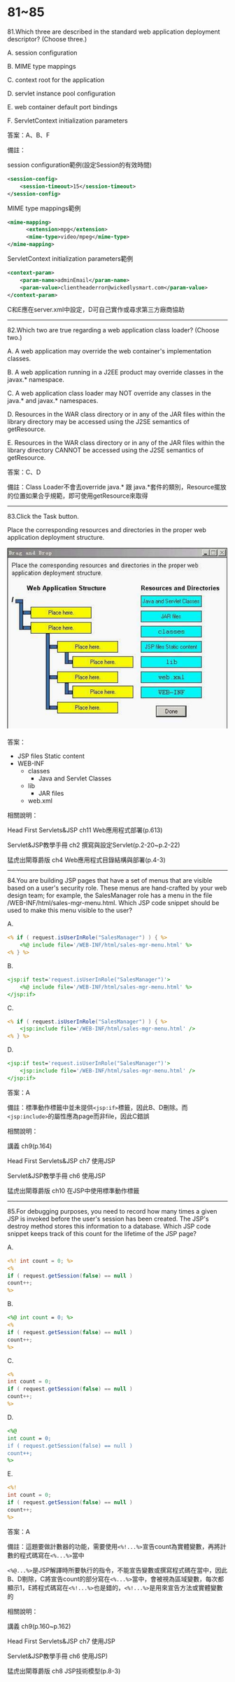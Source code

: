 81~85
========================

81.Which three are described in the standard web application deployment descriptor? (Choose three.)

A.   session configuration 

B.   MIME type mappings 

C.   context root for the application 

D.   servlet instance pool configuration 

E.   web container default port bindings 

F.   ServletContext initialization parameters

<!--sec data-title="解析" data-id="section81_2" data-collapse=true ces-->
答案：A、B、F

備註：

session configuration範例(設定Session的有效時間)

```xml
<session-config>
	<session-timeout>15</session-timeout>
</session-config>
```

MIME type mappings範例

```xml
<mime-mapping>
      <extension>mpg</extension>
      <mime-type>video/mpeg</mime-type>
</mime-mapping>  
```

ServletContext initialization parameters範例

```xml
<context-param>
    <param-name>adminEmail</param-name>
    <param-value>clientheaderror@wickedlysmart.com</param-value>
</context-param>
```

C和E應在server.xml中設定，D可自己實作或尋求第三方廠商協助
<!--endsec-->

---
82.Which two are true regarding a web application class loader? (Choose two.)

A.   A web application may override the web container's implementation classes.

B.   A web application running in a J2EE product may override classes in the javax.* namespace. 

C.   A web application class loader may NOT override any classes in the java.* and javax.* namespaces. 

D.   Resources in the WAR class directory or in any of the JAR files within the library directory may be accessed using the J2SE semantics of getResource. 

E.   Resources in the WAR class directory or in any of the JAR files within the library directory CANNOT be accessed using the J2SE semantics of getResource.

<!--sec data-title="解析" data-id="section82_2" data-collapse=true ces-->
答案：C、D

備註：Class Loader不會去override java.* 跟 java.*套件的類別，Resource擺放的位置如果合乎規範，即可使用getResource來取得
<!--endsec-->

---
83.Click the Task button. 

Place the corresponding resources and directories in the proper web application deployment structure.

![1504623415671](https://github.com/Carrie-Lai/Test/blob/master/media/6823.jpeg)

<!--sec data-title="解析" data-id="section83_2" data-collapse=true ces-->
答案：

* JSP files Static content
* WEB-INF
	* classes
		* Java and Servlet Classes
	* lib
		* JAR files
	* web.xml 

相關說明：

Head First Servlets&JSP ch11 Web應用程式部署(p.613)

Servlet&JSP教學手冊 ch2 撰寫與設定Servlet(p.2-20~p.2-22)

猛虎出閘尊爵版 ch4 Web應用程式目錄結構與部署(p.4-3)
<!--endsec-->

---
84.You are building JSP pages that have a set of menus that are visible based on a user's security role. These menus are hand-crafted by your web design team; for example, the SalesManager role has a menu in the file /WEB-INF/html/sales-mgr-menu.html. Which JSP code snippet should be used to make this menu visible to the user?

A.   

```jsp
<% if ( request.isUserInRole("SalesManager") ) { %> 
	<%@ include file='/WEB-INF/html/sales-mgr-menu.html' %> 
<% } %> 
```

B.   

```jsp
<jsp:if test='request.isUserInRole("SalesManager")'> 
	<%@ include file='/WEB-INF/html/sales-mgr-menu.html' %> 
</jsp:if> 
```

C.   

```jsp
<% if ( request.isUserInRole("SalesManager") ) { %> 
	<jsp:include file='/WEB-INF/html/sales-mgr-menu.html' /> 
<% } %> 
```

D.   

```jsp
<jsp:if test='request.isUserInRole("SalesManager")'> 
	<jsp:include file='/WEB-INF/html/sales-mgr-menu.html' /> 
</jsp:if>
```

<!--sec data-title="解析" data-id="section84_2" data-collapse=true ces-->
答案：A

備註：標準動作標籤中並未提供`<jsp:if>`標籤，因此B、D刪除。而`<jsp:include>`的屬性應為page而非file，因此C錯誤


相關說明：

講義 ch9(p.164)

Head First Servlets&JSP ch7 使用JSP

Servlet&JSP教學手冊 ch6 使用JSP

猛虎出閘尊爵版 ch10 在JSP中使用標準動作標籤
<!--endsec-->

---
85.For debugging purposes, you need to record how many times a given JSP is invoked before the user's session has been created. The JSP's destroy method stores this information to a database. Which JSP code snippet keeps track of this count for the lifetime of the JSP page?

A.   

```jsp
<%! int count = 0; %> 
<% 
if ( request.getSession(false) == null ) 
count++; 
%> 
```

B.   

```jsp
<%@ int count = 0; %> 
<% 
if ( request.getSession(false) == null ) 
count++; 
%> 
```

C.   

```jsp
<% 
int count = 0; 
if ( request.getSession(false) == null ) 
count++; 
%> 
```

D.   

```jsp
<%@ 
int count = 0; 
if ( request.getSession(false) == null ) 
count++; 
%> 
```

E.   

```jsp
<%! 
int count = 0; 
if ( request.getSession(false) == null ) 
count++;
%>
```

<!--sec data-title="解析" data-id="section85_2" data-collapse=true ces-->
答案：A

備註：這題要做計數器的功能，需要使用`<%!...%>`宣告count為實體變數，再將計數的程式碼寫在`<%...%>`當中

`<%@...%>`是JSP解譯時所要執行的指令，不能宣告變數或撰寫程式碼在當中，因此B、D剔除，C將宣告count的部分寫在`<%...%>`當中，會被視為區域變數，每次都顯示1，E將程式碼寫在`<%!...%>`也是錯的，`<%!...%>`是用來宣告方法或實體變數的


相關說明：

講義 ch9(p.160~p.162)

Head First Servlets&JSP ch7 使用JSP

Servlet&JSP教學手冊 ch6 使用JSP)

猛虎出閘尊爵版 ch8 JSP技術模型(p.8-3)
<!--endsec-->